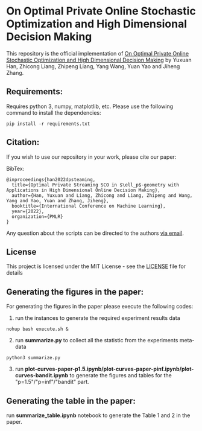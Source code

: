 # On Optimal Private Online Stochastic Optimization and High Dimensional Decision Making

This repository is the official implementation of [On Optimal Private Online Stochastic Optimization and High
Dimensional Decision Making](https://arxiv.org/pdf/2206.08111.pdf) by Yuxuan Han, Zhicong Liang, Zhipeng Liang, Yang Wang, Yuan Yao and Jiheng Zhang.

## Requirements:

Requires python 3, numpy, matplotlib, etc.
Please use the following command to install the dependencies:
```setup
pip install -r requirements.txt
```

## Citation:
If you wish to use our repository in your work, please cite our paper:

BibTex:
```
@inproceedings{han2022dpsteaming,
  title={Optimal Private Streaming SCO in $\ell_p$-geometry with Applications in High Dimensional Online Decision Making},
  author={Han, Yuxuan and Liang, Zhicong and Liang, Zhipeng and Wang, Yang and Yao, Yuan and Zhang, Jiheng},
  booktitle={International Conference on Machine Learning},
  year={2022},
  organization={PMLR}
}
```

Any question about the scripts can be directed to the authors <a href = "mailto: zliangao@connect.ust.hk"> via email</a>.

## License

This project is licensed under the MIT License - see the [LICENSE](LICENSE) file for details

## Generating the figures in the paper:

For generating the figures in the paper please execute the following codes:
1. run the instances to generate the required experiment results data
```
nohup bash execute.sh &
```

2. run **summarize.py** to collect all the statistic from the experiments meta-data
```
python3 summarize.py
```
3. run **plot-curves-paper-p1.5.ipynb/plot-curves-paper-pinf.ipynb/plot-curves-bandit.ipynb** to generate the figures and tables for the "p=1.5"/"p=inf"/"bandit" part.

## Generating the table in the paper:
 
run **summarize_table.ipynb** notebook to generate the Table 1 and 2 in the paper.
